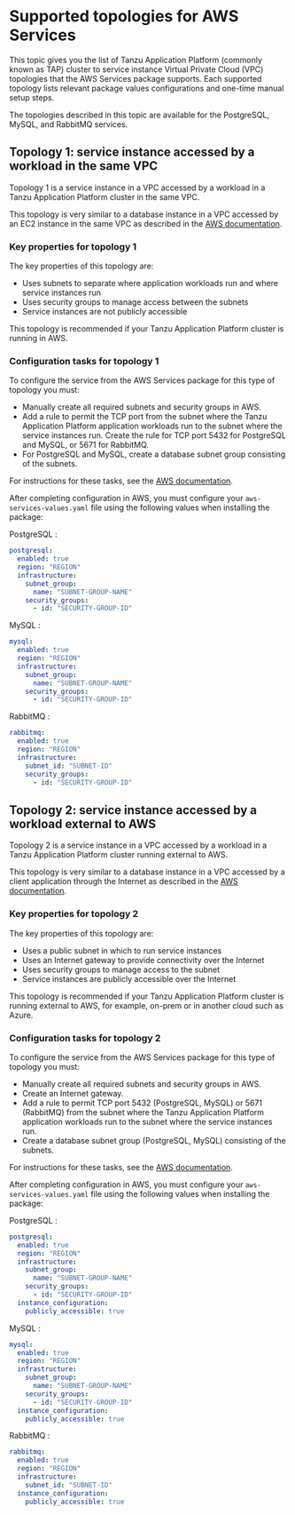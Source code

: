 # Supported topologies for AWS Services

This topic gives you the list of Tanzu Application Platform (commonly known as TAP) cluster to
service instance Virtual Private Cloud (VPC) topologies that the AWS Services package supports.
Each supported topology lists relevant package values configurations and one-time manual setup steps.

The topologies described in this topic are available for the PostgreSQL, MySQL, and RabbitMQ services.

## <a id="same-vpc"></a> Topology 1: service instance accessed by a workload in the same VPC

Topology 1 is a service instance in a VPC accessed by a workload in a Tanzu Application Platform
cluster in the same VPC.

This topology is very similar to a database instance in a VPC accessed by an EC2 instance in the same
VPC as described in the
[AWS documentation](https://docs.aws.amazon.com/AmazonRDS/latest/UserGuide/USER_VPC.Scenarios.html#USER_VPC.Scenario1).

### <a id="same-vpc-properties"></a> Key properties for topology 1

The key properties of this topology are:

- Uses subnets to separate where application workloads run and where service instances run
- Uses security groups to manage access between the subnets
- Service instances are not publicly accessible

<!-- Maybe add a diagram? -->

This topology is recommended if your Tanzu Application Platform cluster is running in AWS.

### <a id="same-vpc-config"></a> Configuration tasks for topology 1

To configure the service from the AWS Services package for this type of topology you must:

- Manually create all required subnets and security groups in AWS.
- Add a rule to permit the TCP port from the subnet where the Tanzu Application Platform application
  workloads run to the subnet where the service instances run.
  Create the rule for TCP port 5432 for PostgreSQL and MySQL, or 5671 for RabbitMQ.
- For PostgreSQL and MySQL, create a database subnet group consisting of the subnets.

For instructions for these tasks, see the
[AWS documentation](https://docs.aws.amazon.com/AmazonRDS/latest/UserGuide/USER_VPC.Scenarios.html#USER_VPC.Scenario1).

After completing configuration in AWS, you must configure your `aws-services-values.yaml` file using
the following values when installing the package:

PostgreSQL
:

  ```yaml
  postgresql:
    enabled: true
    region: "REGION"
    infrastructure:
      subnet_group:
        name: "SUBNET-GROUP-NAME"
      security_groups:
        - id: "SECURITY-GROUP-ID"
  ```

MySQL
:

  ```yaml
  mysql:
    enabled: true
    region: "REGION"
    infrastructure:
      subnet_group:
        name: "SUBNET-GROUP-NAME"
      security_groups:
        - id: "SECURITY-GROUP-ID"
  ```

RabbitMQ
:

  ```yaml
  rabbitmq:
    enabled: true
    region: "REGION"
    infrastructure:
      subnet_id: "SUBNET-ID"
      security_groups:
        - id: "SECURITY-GROUP-ID"
  ```

## <a id="external"></a> Topology 2: service instance accessed by a workload external to AWS

Topology 2 is a service instance in a VPC accessed by a workload in a Tanzu Application Platform
cluster running external to AWS.

This topology is very similar to a database instance in a VPC accessed by a client application through
the Internet as described in the [AWS documentation](https://docs.aws.amazon.com/AmazonRDS/latest/UserGuide/USER_VPC.Scenarios.html#USER_VPC.Scenario4).

### <a id="external-vpc-properties"></a> Key properties for topology 2

The key properties of this topology are:

- Uses a public subnet in which to run service instances
- Uses an Internet gateway to provide connectivity over the Internet
- Uses security groups to manage access to the subnet
- Service instances are publicly accessible over the Internet

<!-- Maybe add a diagram? -->

This topology is recommended if your Tanzu Application Platform cluster is running external to AWS,
for example, on-prem or in another cloud such as Azure.

### <a id="external-vpc-config"></a> Configuration tasks for topology 2

To configure the service from the AWS Services package for this type of topology you must:

- Manually create all required subnets and security groups in AWS.
- Create an Internet gateway.
- Add a rule to permit TCP port 5432 (PostgreSQL, MySQL) or 5671 (RabbitMQ) from the subnet where the Tanzu Application Platform application
workloads run to the subnet where the service instances run.
- Create a database subnet group (PostgreSQL, MySQL) consisting of the subnets.

For instructions for these tasks, see the
[AWS documentation](https://docs.aws.amazon.com/AmazonRDS/latest/UserGuide/USER_VPC.Scenarios.html#USER_VPC.Scenario4).

After completing configuration in AWS, you must configure your `aws-services-values.yaml` file using
the following values when installing the package:

PostgreSQL
:

  ```yaml
  postgresql:
    enabled: true
    region: "REGION"
    infrastructure:
      subnet_group:
        name: "SUBNET-GROUP-NAME"
      security_groups:
        - id: "SECURITY-GROUP-ID"
    instance_configuration:
      publicly_accessible: true
  ```

MySQL
:

  ```yaml
  mysql:
    enabled: true
    region: "REGION"
    infrastructure:
      subnet_group:
        name: "SUBNET-GROUP-NAME"
      security_groups:
        - id: "SECURITY-GROUP-ID"
    instance_configuration:
      publicly_accessible: true
  ```

RabbitMQ
:

  ```yaml
  rabbitmq:
    enabled: true
    region: "REGION"
    infrastructure:
      subnet_id: "SUBNET-ID"
    instance_configuration:
      publicly_accessible: true
  ```
